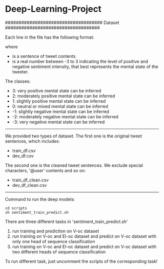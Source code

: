 # Deep-Learning-Project

####################################
Dataset
###################################

Each line in the file has the following format:

<tweet> <label>

where
- <tweet> is a sentence of tweet contents
- <label> is a real number between -3 to 3 indicating the level of positive and negative sentiment intensity, that  best represents the mental state of the tweeter.

The classes:
- 3: very positive mental state can be inferred
- 2: moderately positive mental state can be inferred
- 1: slightly positive mental state can be inferred
- 0: neutral or mixed mental state can be inferred
- -1: slightly negative mental state can be inferred
- -2: moderately negative mental state can be inferred
- -3: very negative mental state can be inferred

-------------------------------------------------------------
We provided two types of dataset. The first one is the original tweet sentences, which includes:
 
- train_df.csv
- dev_df.csv

The second one is the cleaned tweet sentences. We exclude special characters, '@user' contents and so on:

- train_df_clean.csv
- dev_df_clean.csv

------------------------------------------------------------
Command to run the deep models:
```
cd scripts
sh sentiment_train_predict.sh
```

There are three different tasks in 'sentiment_train_predict.sh'
1. run training and prediction on V-oc dataset
2. run training on V-oc and EI-oc dataset and predict on V-oc dataset with only one head of sequence classification
3. run training on  V-oc and EI-oc dataset and predict on V-oc dataset with two different heads of sequence classification

To run different task, just uncomment the scripts of the corresponding task!
